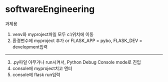 # softwareEngineering
과제용
1. venv와 myproject파일 모두 c:\위치에 이동
2. 환경변수에 myproject 추가 or FLASK_APP = pybo, FLASK_DEV = development입력
------------------------------------------------------


3. .py파일 아무거나 run시켜서, Python Debug Console mode로 진입
4. console에 myproject치고 엔터
5. console에 flask run입력

